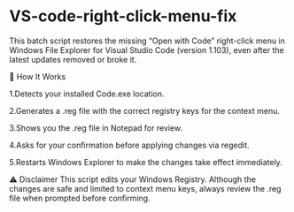 # VS-code-right-click-menu-fix
This batch script restores the missing “Open with Code” right-click menu in Windows File Explorer for Visual Studio Code (version 1.103), even after the latest updates removed or broke it.

🚀 How It Works

1.Detects your installed Code.exe location.

2.Generates a .reg file with the correct registry keys for the context menu.

3.Shows you the .reg file in Notepad for review.

4.Asks for your confirmation before applying changes via regedit.

5.Restarts Windows Explorer to make the changes take effect immediately.


⚠ Disclaimer
This script edits your Windows Registry. Although the changes are safe and limited to context menu keys, always review the .reg file when prompted before confirming.
